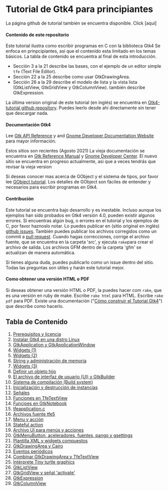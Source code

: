 # Tutorial de Gtk4 para principiantes

La página github de tutorial también se encuentra disponible. Click [aqui]
<!-- Generar la pagina web 
The github page of this tutorial is also available. Click [here](https://toshiocp.github.io/Gtk4-tutorial/).
-->

#### Contenido de este repositorio

Este tutorial ilustra como escribir programas en C con la biblioteca Gtk4
Se enfoca en prinpcipiantes, asi que el contenido esta limitado en los temas básicos.
La tabla de contenido se encuentra al final de esta introducción.

- Sección 3 a la 21 describe las bases, con el ejemplo de un editor simple `tfe` (Text File Editor).
- Sección 22 a la 25 describe como usar GtkDrawingArea.
- Sección 26 a la 29 describe el modelo de lista y la vista lista (GtkListView, GtkGridView y GtkColumnView).
también describe GtkExpression.

La última version original de este tutorial (en inglés) se encuentra en [Gtk4-tutorial github repository](https://github.com/ToshioCP/Gtk4-tutorial).
Puedes leerlo desde ahí directamente sin tener que descargar nada.

#### Documentación Gtk4

Lee [Gtk API Reference](https://docs.gtk.org/gtk4/index.html)
y and [Gnome Developer Documentation Website](https://developer.gnome.org/) para mayor información.

Estos sitios son recientes (Agosto 2021)
La vieja documentación se encuentra en [Gtk Reference Manual](https://developer-old.gnome.org/gtk4/stable/) y [Gnome Developer Center](https://developer-old.gnome.org/).
El nuevo sitio se encuentra en progreso actualmente, asi que a veces tendrás que revisar la vieja version

Si deseas conocer mas acerca de GObject y el sistema de tipos, por favor lee [GObject tutorial](https://github.com/ToshioCP/Gobject-tutorial).
Los detalles de GObject son fáciles de entender y necesarios para escribir programas en Gtk4.



#### Contribución

Este tutorial se encuentra bajo desarrollo y es inestable.
Incluso aunque los ejemplos han sido probados en Gtk4 versión 4.0, pueden existir algunos errores.
Si encuentras algún bug, o errores en el tutorial y los ejemplos de C, por favor haznoslo notar.
Lo puedes publicar en (sitio original en inglés)  [github issues](https://github.com/ToshioCP/Gtk4-tutorial/issues).
También puedes publicar los archivos corregidos como un commit a [pull request](https://github.com/ToshioCP/Gtk4-tutorial/pulls).
Cuando hagas correcciones, corrige el archivo fuente, que se encuentra en la carpeta 'src',
y ejecuta `rake`para crear el archivo de salida. Los archivos GFM dentro de la carpeta 'gfm' se actualizan de manera automática.

Si tienes alguna duda, puedes publicarlo como un issue dentro del sitio.
Todas las preguntas son útiles y harán este tutorial mejor.


#### Como obtener una versión HTML o PDF

Si deseas obtener una versión HTML o PDF, la puedes hacer com `rake`, que es una versión en ruby de make.
Escribe `rake html` para HTML.
Escribe `rake pdf` para PDF.
Existe una documentación \("[Cómo construir el Tutorial Gtk4](gfm/Readme_for_developers.md)"\) que describe como hacerlo.


## Tabla de Contenido

1. [Prerequisitos y licencia](gfm/sec1.md)
1. [Instalar Gtk4 en una distro Linux](gfm/sec2.md)
1. [GtkApplication y GtkApplicationWindow](gfm/sec3.md)
1. [Widgets (1)](gfm/sec4.md)
1. [Widgets (2)](gfm/sec5.md)
1. [String y administración de memoria](gfm/sec6.md)
1. [Widgets (3)](gfm/sec7.md)
1. [Definir un objeto hijo](gfm/sec8.md)
1. [El archivo de interfaz de usuario (UI) y GtkBuilder](gfm/sec9.md)
1. [Sistema de compilación (Build system)](gfm/sec10.md)
1. [Inicialización y destrucción de instancias](gfm/sec11.md)
1. [Señales](gfm/sec12.md)
1. [Funciones en TfeTextView](gfm/sec13.md)
1. [Funcioes en GtkNotebook](gfm/sec14.md)
1. [tfeapplication.c](gfm/sec15.md)
1. [Archivos fuente tfe5](gfm/sec16.md)
1. [Menu y acción](gfm/sec17.md)
1. [Stateful action](gfm/sec18.md)
1. [Archivo UI para menús y acciones](gfm/sec19.md)
1. [GtkMenuButton, aceleradores, fuentes, pango y gsettings](gfm/sec20.md)
1. [Plantilla XML y widgets compuestos](gfm/sec21.md)
1. [GtkDrawingArea y Cairo](gfm/sec22.md)
1. [Eventos periódicos](gfm/sec23.md)
1. [Combinar GtkDrawingArea y TfeTextView](gfm/sec24.md)
1. [Intérprete Tiny turtle graphics](gfm/sec25.md)
1. [GtkListView](gfm/sec26.md)
1. [GtkGridView y señal 'activate' ](gfm/sec27.md)
1. [GtkExpression](gfm/sec28.md)
1. [GtkColumnView](gfm/sec29.md)
